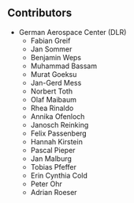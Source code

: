 
Contributors
------------

<!--
This is the official list of the OUTPOST project contributors.
Names of the original copyright holders (individuals or organizations)
should be listed with a '*' in the first column. People who have 
contributed from an organization can be listed under the organization
that actually holds the copyright for their contributions. Those
individuals should have their names indented and be marked with a '-'.
-->

* German Aerospace Center (DLR)
  - Fabian Greif
  - Jan Sommer
  - Benjamin Weps
  - Muhammad Bassam
  - Murat Goeksu
  - Jan-Gerd Mess
  - Norbert Toth
  - Olaf Maibaum
  - Rhea Rinaldo
  - Annika Ofenloch
  - Janosch Reinking
  - Felix Passenberg
  - Hannah Kirstein
  - Pascal Pieper
  - Jan Malburg
  - Tobias Pfeffer
  - Erin Cynthia Cold
  - Peter Ohr
  - Adrian Roeser
